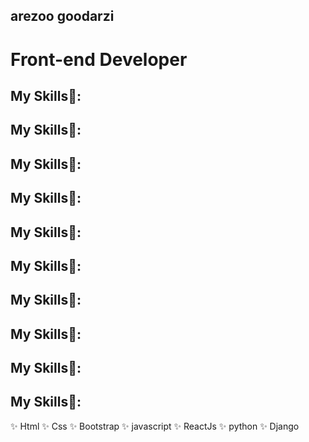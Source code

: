 ## arezoo goodarzi 
# Front-end Developer 

## My Skills👋:
## My Skills👋:
## My Skills👋:
## My Skills👋:
## My Skills👋:
## My Skills👋:
## My Skills👋:
## My Skills👋:
## My Skills👋:
## My Skills👋:

✨ Html 
✨ Css 
✨ Bootstrap 
✨ javascript 
✨ ReactJs 
✨ python 
✨ Django 





<!--
**arezo1365/arezo1365** is a ✨ _special_ ✨ repository because its `README.md` (this file) appears on your GitHub profile.

Here are some ideas to get you started:

- 🔭 I’m currently working on ...
- 🌱 I’m currently learning ...
- 👯 I’m looking to collaborate on ...
- 🤔 I’m looking for help with ...
- 💬 Ask me about ...
- 📫 How to reach me: ...
- 😄 Pronouns: ...
- ⚡ Fun fact: ...
-->
